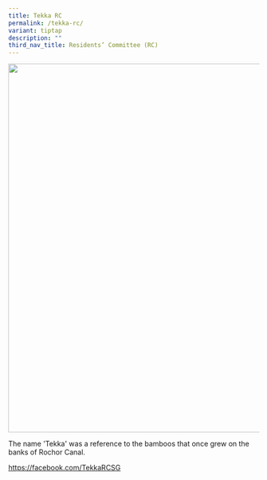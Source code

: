 ```yaml
---
title: Tekka RC
permalink: /tekka-rc/
variant: tiptap
description: ""
third_nav_title: Residents’ Committee (RC)
---
```

<div class="isomer-image-wrapper">
<img style="width: 740px; color: rgb(0, 0, 0); font-family: system-ui, -apple-system, &quot;system-ui&quot;, &quot;Segoe UI&quot;, Roboto, Oxygen, Ubuntu, Cantarell, &quot;Open Sans&quot;, &quot;Helvetica Neue&quot;, sans-serif; font-size: medium; font-style: normal; font-variant-ligatures: normal; font-variant-caps: normal; font-weight: 400; letter-spacing: normal; orphans: 2; text-align: start; text-indent: 0px; text-transform: none; widows: 2; word-spacing: 0px; -webkit-text-stroke-width: 0px; white-space: normal; text-decoration-thickness: initial; text-decoration-style: initial; text-decoration-color: initial;" height="auto" width="100%" src="https://moca.sgp1.cdn.digitaloceanspaces.com/Our%20Communities/64f70d548028f26774a84dbe_25%2520%2526%252026%2520July%25202022(17).webp">
</div>
<p></p>
<p>The name 'Tekka' was a reference to the bamboos that once grew on the
banks of Rochor Canal.</p>
<p><a href="https://facebook.com/TekkaRCSG" rel="noopener noreferrer nofollow" target="_blank">https://facebook.com/TekkaRCSG</a>
</p>